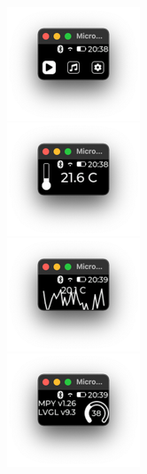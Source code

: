 
<center>

<img src="img/menu.png" width="240" height="204">

</center>

<center>

<img src="img/thermometer.png" width="240" height="204">

</center>
<center>

<img src="img/chart.png" width="240" height="204">

</center>
<center>

<img src="img/settings.png" width="240" height="204">

</center>
